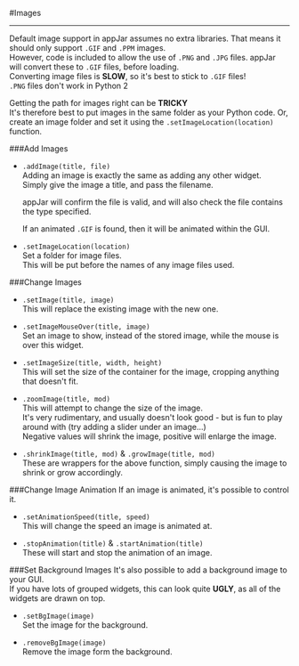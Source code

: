 #Images
____
Default image support in appJar assumes no extra libraries. That means it should only support `.GIF` and `.PPM` images.  
However, code is included to allow the use of `.PNG` and `.JPG` files. appJar will convert these to `.GIF` files, before loading.  
Converting image files is **SLOW**, so it's best to stick to `.GIF` files!  
`.PNG` files don't work in Python 2  

Getting the path for images right can be **TRICKY**  
It's therefore best to put images in the same folder as your Python code.
Or, create an image folder and set it using the `.setImageLocation(location)` function.  

###Add Images

* `.addImage(title, file)`  
    Adding an image is exactly the same as adding any other widget.  
    Simply give the image a title, and pass the filename.

    appJar will confirm the file is valid, and will also check the file contains the type specified.

    If an animated `.GIF` is found, then it will be animated within the GUI.

* `.setImageLocation(location)`  
    Set a folder for image files.  
    This will be put before the names of any image files used.  

###Change Images

* `.setImage(title, image)`  
    This will replace the existing image with the new one.

* `.setImageMouseOver(title, image)`  
    Set an image to show, instead of the stored image, while the mouse is over this widget.  

* `.setImageSize(title, width, height)`  
    This will set the size of the container for the image, cropping anything that doesn't fit.

* `.zoomImage(title, mod)`  
    This will attempt to change the size of the image.  
    It's very rudimentary, and usually doesn't look good - but is fun to play around with (try adding a slider under an image...)  
    Negative values will shrink the image, positive will enlarge the image.  

* `.shrinkImage(title, mod)` & `.growImage(title, mod)`  
    These are wrappers for the above function, simply causing the image to shrink or grow accordingly.

###Change Image Animation
If an image is animated, it's possible to control it.

* `.setAnimationSpeed(title, speed)`  
    This will change the speed an image is animated at.

* `.stopAnimation(title)` & `.startAnimation(title)`  
    These will start and stop the animation of an image.

###Set Background Images
It's also possible to add a background image to your GUI.  
If you have lots of grouped widgets, this can look quite **UGLY**, as all of the widgets are drawn on top.  

* `.setBgImage(image)`  
    Set the image for the background.

* `.removeBgImage(image)`  
    Remove the image form the background.
